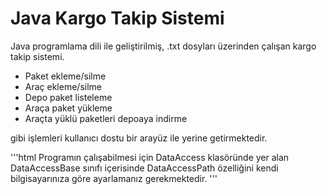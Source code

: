 # Java Kargo Takip Sistemi

Java programlama dili ile geliştirilmiş, .txt dosyları üzerinden çalışan kargo takip sistemi.

 * Paket ekleme/silme
 * Araç ekleme/silme
 * Depo paket listeleme
 * Araça paket yükleme
 * Araçta yüklü paketleri depoaya indirme


gibi işlemleri kullanıcı dostu bir arayüz ile yerine getirmektedir.

'''html
Programın çalışabilmesi için DataAccess klasöründe yer alan DataAccessBase sınıfı içerisinde DataAccessPath özelliğini kendi bilgisayarınıza göre ayarlamanız gerekmektedir.
'''
